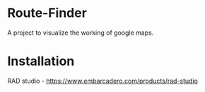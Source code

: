 # Route-Finder
A project to visualize the working of google maps.
# Installation
RAD studio - https://www.embarcadero.com/products/rad-studio
